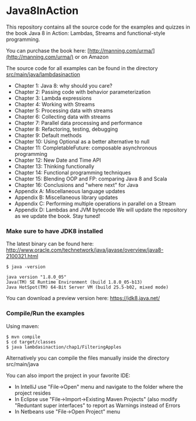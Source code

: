 Java8InAction
===============

This repository contains all the source code for the examples and quizzes in the book Java 8 in Action: Lambdas, Streams and functional-style programming.

You can purchase the book here: [http://manning.com/urma/](http://manning.com/urma/) or on Amazon

The source code for all examples can be found in the directory [src/main/java/lambdasinaction](https://github.com/java8/Java8InAction/tree/master/src/main/java/lambdasinaction)

* Chapter 1: Java 8: why should you care?
* Chapter 2: Passing code with behavior parameterization
* Chapter 3: Lambda expressions
* Chapter 4: Working with Streams
* Chapter 5: Processing data with streams
* Chapter 6: Collecting data with streams
* Chapter 7: Parallel data processing and performance
* Chapter 8: Refactoring, testing, debugging
* Chapter 9: Default methods
* Chapter 10: Using Optional as a better alternative to null
* Chapter 11: CompletableFuture: composable asynchronous programming
* Chapter 12: New Date and Time API
* Chapter 13: Thinking functionally
* Chapter 14: Functional programming techniques
* Chapter 15: Blending OOP and FP: comparing Java 8 and Scala
* Chapter 16: Conclusions and "where next" for Java
* Appendix A: Miscellaneous language updates
* Appendix B: Miscellaneous library updates
* Appendix C: Performing multiple operations in parallel on a Stream
* Appendix D: Lambdas and JVM bytecode
We will update the repository as we update the book. Stay tuned!

### Make sure to have JDK8 installed
The latest binary can be found here: http://www.oracle.com/technetwork/java/javase/overview/java8-2100321.html

    $ java -version

    java version "1.8.0_05"
    Java(TM) SE Runtime Environment (build 1.8.0_05-b13)
    Java HotSpot(TM) 64-Bit Server VM (build 25.5-b02, mixed mode)

You can download a preview version here: https://jdk8.java.net/

### Compile/Run the examples

Using maven:

    $ mvn compile
    $ cd target/classes
    $ java lambdasinaction/chap1/FilteringApples

Alternatively you can compile the files manually inside the directory src/main/java

You can also import the project in your favorite IDE:

* In IntelliJ use "File->Open" menu and navigate to the folder where the project resides
* In Eclipse use "File->Import->Existing Maven Projects" (also modify "Reduntant super interfaces" to report as Warnings instead of Errors
* In Netbeans use "File->Open Project" menu
